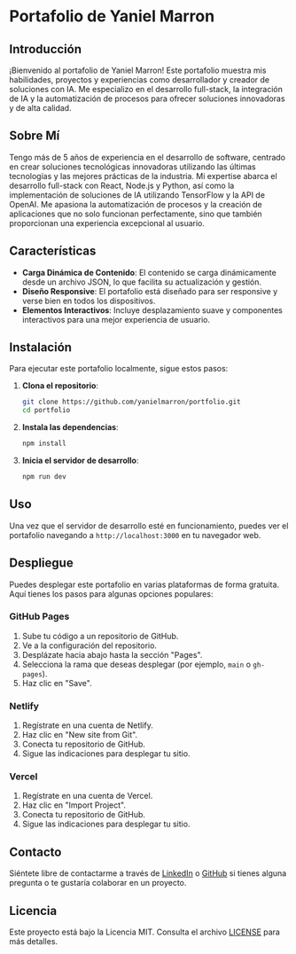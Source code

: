 # Portafolio de Yaniel Marron

## Introducción

¡Bienvenido al portafolio de Yaniel Marron! Este portafolio muestra mis habilidades, proyectos y experiencias como desarrollador y creador de soluciones con IA. Me especializo en el desarrollo full-stack, la integración de IA y la automatización de procesos para ofrecer soluciones innovadoras y de alta calidad.

## Sobre Mí

Tengo más de 5 años de experiencia en el desarrollo de software, centrado en crear soluciones tecnológicas innovadoras utilizando las últimas tecnologías y las mejores prácticas de la industria. Mi expertise abarca el desarrollo full-stack con React, Node.js y Python, así como la implementación de soluciones de IA utilizando TensorFlow y la API de OpenAI. Me apasiona la automatización de procesos y la creación de aplicaciones que no solo funcionan perfectamente, sino que también proporcionan una experiencia excepcional al usuario.

## Características

- **Carga Dinámica de Contenido**: El contenido se carga dinámicamente desde un archivo JSON, lo que facilita su actualización y gestión.
- **Diseño Responsive**: El portafolio está diseñado para ser responsive y verse bien en todos los dispositivos.
- **Elementos Interactivos**: Incluye desplazamiento suave y componentes interactivos para una mejor experiencia de usuario.

## Instalación

Para ejecutar este portafolio localmente, sigue estos pasos:

1. **Clona el repositorio**:
   ```bash
   git clone https://github.com/yanielmarron/portfolio.git
   cd portfolio
   ```

2. **Instala las dependencias**:
   ```bash
   npm install
   ```

3. **Inicia el servidor de desarrollo**:
   ```bash
   npm run dev
   ```

## Uso

Una vez que el servidor de desarrollo esté en funcionamiento, puedes ver el portafolio navegando a `http://localhost:3000` en tu navegador web.

## Despliegue

Puedes desplegar este portafolio en varias plataformas de forma gratuita. Aquí tienes los pasos para algunas opciones populares:

### GitHub Pages
1. Sube tu código a un repositorio de GitHub.
2. Ve a la configuración del repositorio.
3. Desplázate hacia abajo hasta la sección "Pages".
4. Selecciona la rama que deseas desplegar (por ejemplo, `main` o `gh-pages`).
5. Haz clic en "Save".

### Netlify
1. Regístrate en una cuenta de Netlify.
2. Haz clic en "New site from Git".
3. Conecta tu repositorio de GitHub.
4. Sigue las indicaciones para desplegar tu sitio.

### Vercel
1. Regístrate en una cuenta de Vercel.
2. Haz clic en "Import Project".
3. Conecta tu repositorio de GitHub.
4. Sigue las indicaciones para desplegar tu sitio.

## Contacto

Siéntete libre de contactarme a través de [LinkedIn](https://www.linkedin.com/in/yanielmarron) o [GitHub](https://github.com/yanielmarron) si tienes alguna pregunta o te gustaría colaborar en un proyecto.

## Licencia

Este proyecto está bajo la Licencia MIT. Consulta el archivo [LICENSE](LICENSE) para más detalles.
